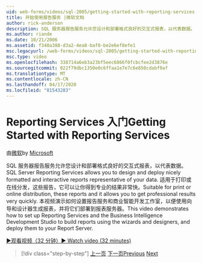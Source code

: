 ```yaml
---
uid: web-forms/videos/sql-2005/getting-started-with-reporting-services
title: 开始使用报告服务 |微软文档
author: rick-anderson
description: SQL 服务器报告服务允许您设计和部署格式良好的交互式报表，以代表数据。 适合打印或打印...
ms.author: riande
ms.date: 10/21/2006
ms.assetid: f348a388-d3a2-4ea8-baf0-be2e6ef8efe1
msc.legacyurl: /web-forms/videos/sql-2005/getting-started-with-reporting-services
msc.type: video
ms.openlocfilehash: 338714a6eb3a23bf5eec6866f0fcbcfee2d3876e
ms.sourcegitcommit: 022f79dbc1350e0c6ffaa1e7e7c6e850cdabf9af
ms.translationtype: MT
ms.contentlocale: zh-CN
ms.lasthandoff: 04/17/2020
ms.locfileid: "81543283"
---
```

# <a name="getting-started-with-reporting-services"></a><span data-ttu-id="0ff2d-104">Reporting Services 入门</span><span class="sxs-lookup"><span data-stu-id="0ff2d-104">Getting Started with Reporting Services</span></span>

<span data-ttu-id="0ff2d-105">由[微软](https://github.com/microsoft)</span><span class="sxs-lookup"><span data-stu-id="0ff2d-105">by [Microsoft](https://github.com/microsoft)</span></span>

<span data-ttu-id="0ff2d-106">SQL 服务器报告服务允许您设计和部署格式良好的交互式报表，以代表数据。</span><span class="sxs-lookup"><span data-stu-id="0ff2d-106">SQL Server Reporting Services allows you to design and deploy nicely formatted and interactive reports representative of your data.</span></span> <span data-ttu-id="0ff2d-107">适用于打印或在线分发，这些报告，它可以让你得到专业的结果非常快。</span><span class="sxs-lookup"><span data-stu-id="0ff2d-107">Suitable for print or online distribution, these reports and it allows you to get professional results very quickly.</span></span> <span data-ttu-id="0ff2d-108">本视频演示如何设置报告服务和商业智能开发工作室，以便使用向导和设计器生成报表，并将它们部署到报表服务器。</span><span class="sxs-lookup"><span data-stu-id="0ff2d-108">This video demonstrates how to set up Reporting Services and the Business Intelligence Development Studio to build reports using the wizards and designers, and deploy them to your Report Server.</span></span>

[<span data-ttu-id="0ff2d-109">&#9654;观看视频（32 分钟）</span><span class="sxs-lookup"><span data-stu-id="0ff2d-109">&#9654; Watch video (32 minutes)</span></span>](https://channel9.msdn.com/Blogs/ASP-NET-Site-Videos/getting-started-with-reporting-services)

> [!div class="step-by-step"]
> <span data-ttu-id="0ff2d-110">[上一页](using-sql-server-management-studio.md)
> [下一页](building-and-customizing-reports-in-business-intelligence-development-studio.md)</span><span class="sxs-lookup"><span data-stu-id="0ff2d-110">[Previous](using-sql-server-management-studio.md)
[Next](building-and-customizing-reports-in-business-intelligence-development-studio.md)</span></span>
